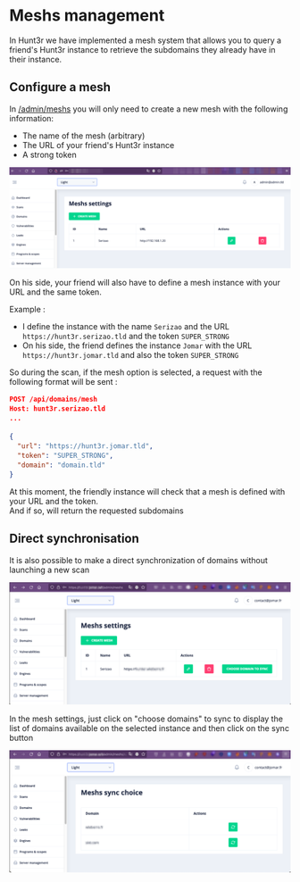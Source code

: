 # Meshs management

In Hunt3r we have implemented a mesh system that allows you to query a friend's Hunt3r instance to retrieve the 
subdomains they already have in their instance.

## Configure a mesh

In [/admin/meshs](http://0.0.0.0/admin/meshs) you will only need to create a new mesh with the following information:

- The name of the mesh (arbitrary)
- The URL of your friend's Hunt3r instance
- A strong token

![](../assets/images/meshs_management.png)

On his side, your friend will also have to define a mesh instance with your URL and the same token.

Example :

  - I define the instance with the name `Serizao` and the URL `https://hunt3r.serizao.tld` and the token `SUPER_STRONG`
  - On his side, the friend defines the instance `Jomar` with the URL `https://hunt3r.jomar.tld` and also the token `SUPER_STRONG`

So during the scan, if the mesh option is selected, a request with the following format will be sent :

```json
POST /api/domains/mesh
Host: hunt3r.serizao.tld
...

{ 
  "url": "https://hunt3r.jomar.tld",
  "token": "SUPER_STRONG",
  "domain": "domain.tld"
}
```

At this moment, the friendly instance will check that a mesh is defined with your URL and the token.  
And if so, will return the requested subdomains

## Direct synchronisation

It is also possible to make a direct synchronization of domains without launching a new scan

![](../assets/images/mesh_settings.png)

In the mesh settings, just click on "choose domains" to sync to display the list of domains available on the selected instance and then click on the sync button

![](../assets/images/mesh_sync_domains.png)